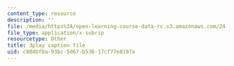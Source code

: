 ```yaml
---
content_type: resource
description: ''
file: /media/https%3A/open-learning-course-data-rc.s3.amazonaws.com/24-908-creole-language-and-caribbean-identities-spring-2017/c804bf8a93bc5d67b53617cf77e8197a_62YvNUyOM.vtt
file_type: application/x-subrip
resourcetype: Other
title: 3play caption file
uid: c804bf8a-93bc-5d67-b536-17cf77e8197a
---
```

